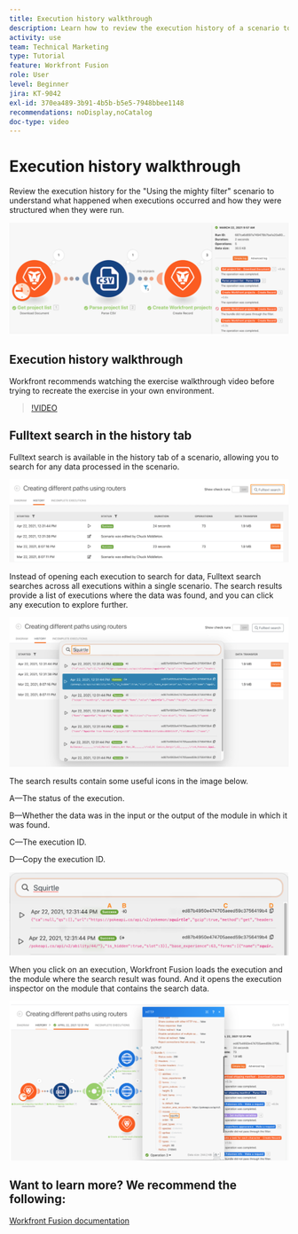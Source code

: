 ```yaml
---
title: Execution history walkthrough
description: Learn how to review the execution history of a scenario to understand what happened when in [!DNL Adobe Workfront Fusion].
activity: use
team: Technical Marketing
type: Tutorial
feature: Workfront Fusion
role: User
level: Beginner
jira: KT-9042
exl-id: 370ea489-3b91-4b5b-b5e5-7948bbee1148
recommendations: noDisplay,noCatalog
doc-type: video
---
```

# Execution history walkthrough

Review the execution history for the "Using the mighty filter" scenario to understand what happened when executions occurred and how they were structured when they were run.

![An image of execution history in a Fusion scenario](assets/execution-history-and-scheduling-1.png)

## Execution history walkthrough

Workfront recommends watching the exercise walkthrough video before trying to recreate the exercise in your own environment.

>[!VIDEO](https://video.tv.adobe.com/v/335283/?quality=12&learn=on)


## Fulltext search in the history tab

Fulltext search is available in the history tab of a scenario, allowing you to search for any data processed in the scenario.

![An image of execution history search](assets/execution-history-and-scheduling-2.png)

Instead of opening each execution to search for data, Fulltext search searches across all executions within a single scenario. The search results provide a list of executions where the data was found, and you can click any execution to explore further. 

![An image of an execution history search](assets/execution-history-and-scheduling-3.png)

The search results contain some useful icons in the image below. 

A—The status of the execution.

B—Whether the data was in the input or the output of the module in which it was found.

C—The execution ID. 

D—Copy the execution ID.

![An image of an execution history search results](assets/execution-history-and-scheduling-4.png)

When you click on an execution, Workfront Fusion loads the execution and the module where the search result was found. And it opens the execution inspector on the module that contains the search data.

![An image of an execution history links](assets/execution-history-and-scheduling-5.png)


## Want to learn more? We recommend the following:

[Workfront Fusion documentation](https://experienceleague.adobe.com/docs/workfront/using/adobe-workfront-fusion/workfront-fusion-2.html?lang=en)

